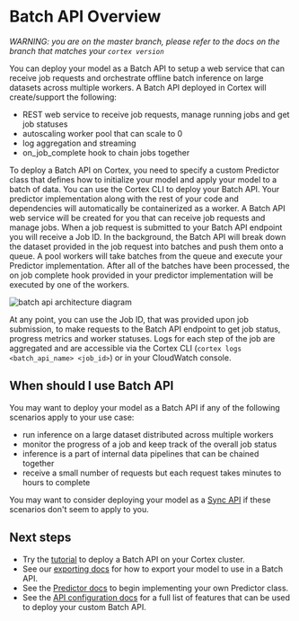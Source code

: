 # Batch API Overview

_WARNING: you are on the master branch, please refer to the docs on the branch that matches your `cortex version`_

You can deploy your model as a Batch API to setup a web service that can receive job requests and orchestrate offline batch inference on large datasets across multiple workers. A Batch API deployed in Cortex will create/support the following:

- REST web service to receive job requests, manage running jobs and get job statuses
- autoscaling worker pool that can scale to 0
- log aggregation and streaming
- on_job_complete hook to chain jobs together

To deploy a Batch API on Cortex, you need to specify a custom Predictor class that defines how to initialize your model and apply your model to a batch of data. You can use the Cortex CLI to deploy your Batch API. Your predictor implementation along with the rest of your code and dependencies will automatically be containerized as a worker. A Batch API web service will be created for you that can receive job requests and manage jobs. When a job request is submitted to your Batch API endpoint you will receive a Job ID. In the background, the Batch API will break down the dataset provided in the job request into batches and push them onto a queue. A pool workers will take batches from the queue and execute your Predictor implementation. After all of the batches have been processed, the on job complete hook provided in your predictor implementation will be executed by one of the workers.

![batch api architecture diagram](https://user-images.githubusercontent.com/4365343/87894668-6373a700-ca11-11ea-901e-350809f72821.png)

At any point, you can use the Job ID, that was provided upon job submission, to make requests to the Batch API endpoint to get job status, progress metrics and worker statuses. Logs for each step of the job are aggregated and are accessible via the Cortex CLI (`cortex logs <batch_api_name> <job_id>`) or in your CloudWatch console.

## When should I use Batch API

You may want to deploy your model as a Batch API if any of the following scenarios apply to your use case:

- run inference on a large dataset distributed across multiple workers
- monitor the progress of a job and keep track of the overall job status
- inference is a part of internal data pipelines that can be chained together
- receive a small number of requests but each request takes minutes to hours to complete

You may want to consider deploying your model as a [Sync API](#syncapi.md) if these scenarios don't seem to apply to you.

## Next steps

<!-- CORTEX_VERSION_MINOR -->
* Try the [tutorial](../../examples/sklearn/iris-classifier/README.md) to deploy a Batch API on your Cortex cluster.
* See our [exporting docs](../deployments/exporting.md) for how to export your model to use in a Batch API.
* See the [Predictor docs](batchapi/predictors.md) to begin implementing your own Predictor class.
* See the [API configuration docs](batchapi/api-configuration.md) for a full list of features that can be used to deploy your custom Batch API.



